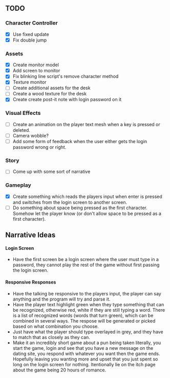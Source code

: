 ## TODO
### Character Controller
- [x] Use fixed update
- [x] Fix double jump

### Assets
- [x] Create monitor model
- [x] Add screen to monitor
- [x] Fix blinking line script's remove character method
- [x] Texture monitor
- [ ] Create additional assets for the desk
- [ ] Create a wood texture for the desk
- [x] Create create post-it note with login password on it

### Visual Effects
- [ ] Create an animation on the player text mesh when a key is pressed or deleted.
- [ ] Camera wobble?
- [ ] Add some form of feedback when the user either gets the login password wrong or right.

### Story
- [ ] Come up with some sort of narrative

### Gameplay
- [X] Create something which reads the players input when enter is pressed and switches from the login screen to another screen.
- [ ] Do something about space being pressed as the first character. Somehow let the player know (or don't allow space to be pressed as a first character).

## Narrative Ideas

#### Login Screen
- Have the first screen be a login screen where the user must type in a password, they cannot play the rest of the game without first passing the login screen.

#### Responsive Responses
- Have the talking be responsive to the players input, the player can say anything and the program will try and parse it.
- Have the player text highlight green when they type something that can be recognized, otherwise red, white if they are still typing a word. There is a list of recognized words (words that turn green), which can be combined in several ways. The respose will be generated or picked based on what combination you choose.
- Just have what the player should type overlayed in grey, and they have to match that as closely as they can.
- Make it an incredibly short game about a pun being taken literally, you start the game, login and see that you have a new message on the dating site, you respond with whatever you want then the game ends. Hopefully leaving you wanting more and upset that you just spent so long on the login screen for nothing. Itentionally lie on the itch page about the game being 20 hours of romance.

